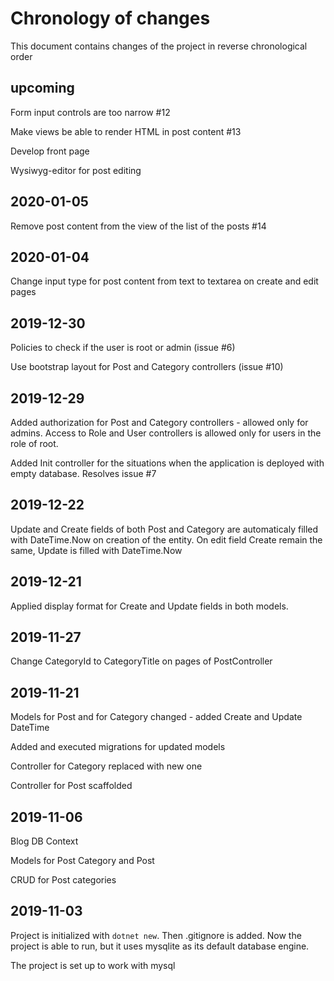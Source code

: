 # Chronology of changes

This document contains changes of the project in reverse chronological order

## upcoming

Form input controls are too narrow #12

Make views be able to render HTML in post content #13

Develop front page

Wysiwyg-editor for post editing

## 2020-01-05

Remove post content from the view of the list of the posts #14

## 2020-01-04

Change input type for post content from text to textarea on create and edit pages

## 2019-12-30

Policies to check if the user is root or admin (issue #6)

Use bootstrap layout for Post and Category controllers (issue #10)

## 2019-12-29

Added authorization for Post and Category controllers - allowed only for admins. Access to Role and User controllers is allowed only for users in the role of root.

Added Init controller for the situations when the application is deployed with empty database. Resolves issue #7

## 2019-12-22

Update and Create fields of both Post and Category are automaticaly filled with DateTime.Now on creation of the entity. On edit field Create remain the same, Update is filled with DateTime.Now

## 2019-12-21

Applied display format for Create and Update fields in both models.

## 2019-11-27

Change CategoryId to CategoryTitle on pages of PostController

## 2019-11-21

Models for Post and for Category changed - added Create and Update DateTime 

Added and executed migrations for updated models

Controller for Category replaced with new one

Controller for Post scaffolded

## 2019-11-06

Blog DB Context

Models for Post Category and Post

CRUD for Post categories

## 2019-11-03

Project is initialized with `dotnet new`. Then .gitignore is added. Now the project is able to run, but it uses mysqlite as its default database engine.

The project is set up to work with mysql 